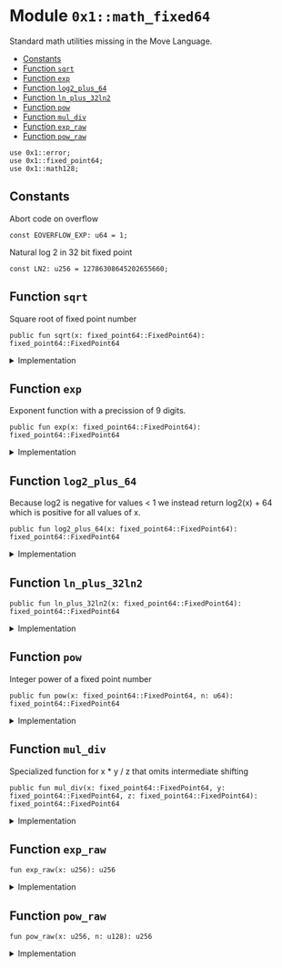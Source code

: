 
<a id="0x1_math_fixed64"></a>

# Module `0x1::math_fixed64`

Standard math utilities missing in the Move Language.


-  [Constants](#@Constants_0)
-  [Function `sqrt`](#0x1_math_fixed64_sqrt)
-  [Function `exp`](#0x1_math_fixed64_exp)
-  [Function `log2_plus_64`](#0x1_math_fixed64_log2_plus_64)
-  [Function `ln_plus_32ln2`](#0x1_math_fixed64_ln_plus_32ln2)
-  [Function `pow`](#0x1_math_fixed64_pow)
-  [Function `mul_div`](#0x1_math_fixed64_mul_div)
-  [Function `exp_raw`](#0x1_math_fixed64_exp_raw)
-  [Function `pow_raw`](#0x1_math_fixed64_pow_raw)


<pre><code>use 0x1::error;<br/>use 0x1::fixed_point64;<br/>use 0x1::math128;<br/></code></pre>



<a id="@Constants_0"></a>

## Constants


<a id="0x1_math_fixed64_EOVERFLOW_EXP"></a>

Abort code on overflow


<pre><code>const EOVERFLOW_EXP: u64 &#61; 1;<br/></code></pre>



<a id="0x1_math_fixed64_LN2"></a>

Natural log 2 in 32 bit fixed point


<pre><code>const LN2: u256 &#61; 12786308645202655660;<br/></code></pre>



<a id="0x1_math_fixed64_sqrt"></a>

## Function `sqrt`

Square root of fixed point number


<pre><code>public fun sqrt(x: fixed_point64::FixedPoint64): fixed_point64::FixedPoint64<br/></code></pre>



<details>
<summary>Implementation</summary>


<pre><code>public fun sqrt(x: FixedPoint64): FixedPoint64 &#123;<br/>    let y &#61; fixed_point64::get_raw_value(x);<br/>    let z &#61; (math128::sqrt(y) &lt;&lt; 32 as u256);<br/>    z &#61; (z &#43; ((y as u256) &lt;&lt; 64) / z) &gt;&gt; 1;<br/>    fixed_point64::create_from_raw_value((z as u128))<br/>&#125;<br/></code></pre>



</details>

<a id="0x1_math_fixed64_exp"></a>

## Function `exp`

Exponent function with a precission of 9 digits.


<pre><code>public fun exp(x: fixed_point64::FixedPoint64): fixed_point64::FixedPoint64<br/></code></pre>



<details>
<summary>Implementation</summary>


<pre><code>public fun exp(x: FixedPoint64): FixedPoint64 &#123;<br/>    let raw_value &#61; (fixed_point64::get_raw_value(x) as u256);<br/>    fixed_point64::create_from_raw_value((exp_raw(raw_value) as u128))<br/>&#125;<br/></code></pre>



</details>

<a id="0x1_math_fixed64_log2_plus_64"></a>

## Function `log2_plus_64`

Because log2 is negative for values < 1 we instead return log2(x) + 64 which
is positive for all values of x.


<pre><code>public fun log2_plus_64(x: fixed_point64::FixedPoint64): fixed_point64::FixedPoint64<br/></code></pre>



<details>
<summary>Implementation</summary>


<pre><code>public fun log2_plus_64(x: FixedPoint64): FixedPoint64 &#123;<br/>    let raw_value &#61; (fixed_point64::get_raw_value(x) as u128);<br/>    math128::log2_64(raw_value)<br/>&#125;<br/></code></pre>



</details>

<a id="0x1_math_fixed64_ln_plus_32ln2"></a>

## Function `ln_plus_32ln2`



<pre><code>public fun ln_plus_32ln2(x: fixed_point64::FixedPoint64): fixed_point64::FixedPoint64<br/></code></pre>



<details>
<summary>Implementation</summary>


<pre><code>public fun ln_plus_32ln2(x: FixedPoint64): FixedPoint64 &#123;<br/>    let raw_value &#61; fixed_point64::get_raw_value(x);<br/>    let x &#61; (fixed_point64::get_raw_value(math128::log2_64(raw_value)) as u256);<br/>    fixed_point64::create_from_raw_value(((x &#42; LN2) &gt;&gt; 64 as u128))<br/>&#125;<br/></code></pre>



</details>

<a id="0x1_math_fixed64_pow"></a>

## Function `pow`

Integer power of a fixed point number


<pre><code>public fun pow(x: fixed_point64::FixedPoint64, n: u64): fixed_point64::FixedPoint64<br/></code></pre>



<details>
<summary>Implementation</summary>


<pre><code>public fun pow(x: FixedPoint64, n: u64): FixedPoint64 &#123;<br/>    let raw_value &#61; (fixed_point64::get_raw_value(x) as u256);<br/>    fixed_point64::create_from_raw_value((pow_raw(raw_value, (n as u128)) as u128))<br/>&#125;<br/></code></pre>



</details>

<a id="0x1_math_fixed64_mul_div"></a>

## Function `mul_div`

Specialized function for x * y / z that omits intermediate shifting


<pre><code>public fun mul_div(x: fixed_point64::FixedPoint64, y: fixed_point64::FixedPoint64, z: fixed_point64::FixedPoint64): fixed_point64::FixedPoint64<br/></code></pre>



<details>
<summary>Implementation</summary>


<pre><code>public fun mul_div(x: FixedPoint64, y: FixedPoint64, z: FixedPoint64): FixedPoint64 &#123;<br/>    let a &#61; fixed_point64::get_raw_value(x);<br/>    let b &#61; fixed_point64::get_raw_value(y);<br/>    let c &#61; fixed_point64::get_raw_value(z);<br/>    fixed_point64::create_from_raw_value (math128::mul_div(a, b, c))<br/>&#125;<br/></code></pre>



</details>

<a id="0x1_math_fixed64_exp_raw"></a>

## Function `exp_raw`



<pre><code>fun exp_raw(x: u256): u256<br/></code></pre>



<details>
<summary>Implementation</summary>


<pre><code>fun exp_raw(x: u256): u256 &#123;<br/>    // exp(x / 2^64) &#61; 2^(x / (2^64 &#42; ln(2))) &#61; 2^(floor(x / (2^64 &#42; ln(2))) &#43; frac(x / (2^64 &#42; ln(2))))<br/>    let shift_long &#61; x / LN2;<br/>    assert!(shift_long &lt;&#61; 63, std::error::invalid_state(EOVERFLOW_EXP));<br/>    let shift &#61; (shift_long as u8);<br/>    let remainder &#61; x % LN2;<br/>    // At this point we want to calculate 2^(remainder / ln2) &lt;&lt; shift<br/>    // ln2 &#61; 580 &#42; 22045359733108027<br/>    let bigfactor &#61; 22045359733108027;<br/>    let exponent &#61; remainder / bigfactor;<br/>    let x &#61; remainder % bigfactor;<br/>    // 2^(remainder / ln2) &#61; (2^(1/580))^exponent &#42; exp(x / 2^64)<br/>    let roottwo &#61; 18468802611690918839;  // fixed point representation of 2^(1/580)<br/>    // 2^(1/580) &#61; roottwo(1 &#45; eps), so the number we seek is roottwo^exponent (1 &#45; eps &#42; exponent)<br/>    let power &#61; pow_raw(roottwo, (exponent as u128));<br/>    let eps_correction &#61; 219071715585908898;<br/>    power &#61; power &#45; ((power &#42; eps_correction &#42; exponent) &gt;&gt; 128);<br/>    // x is fixed point number smaller than bigfactor/2^64 &lt; 0.0011 so we need only 5 tayler steps<br/>    // to get the 15 digits of precission<br/>    let taylor1 &#61; (power &#42; x) &gt;&gt; (64 &#45; shift);<br/>    let taylor2 &#61; (taylor1 &#42; x) &gt;&gt; 64;<br/>    let taylor3 &#61; (taylor2 &#42; x) &gt;&gt; 64;<br/>    let taylor4 &#61; (taylor3 &#42; x) &gt;&gt; 64;<br/>    let taylor5 &#61; (taylor4 &#42; x) &gt;&gt; 64;<br/>    let taylor6 &#61; (taylor5 &#42; x) &gt;&gt; 64;<br/>    (power &lt;&lt; shift) &#43; taylor1 &#43; taylor2 / 2 &#43; taylor3 / 6 &#43; taylor4 / 24 &#43; taylor5 / 120 &#43; taylor6 / 720<br/>&#125;<br/></code></pre>



</details>

<a id="0x1_math_fixed64_pow_raw"></a>

## Function `pow_raw`



<pre><code>fun pow_raw(x: u256, n: u128): u256<br/></code></pre>



<details>
<summary>Implementation</summary>


<pre><code>fun pow_raw(x: u256, n: u128): u256 &#123;<br/>    let res: u256 &#61; 1 &lt;&lt; 64;<br/>    while (n !&#61; 0) &#123;<br/>        if (n &amp; 1 !&#61; 0) &#123;<br/>            res &#61; (res &#42; x) &gt;&gt; 64;<br/>        &#125;;<br/>        n &#61; n &gt;&gt; 1;<br/>        x &#61; (x &#42; x) &gt;&gt; 64;<br/>    &#125;;<br/>    res<br/>&#125;<br/></code></pre>



</details>


[move-book]: https://aptos.dev/move/book/SUMMARY
